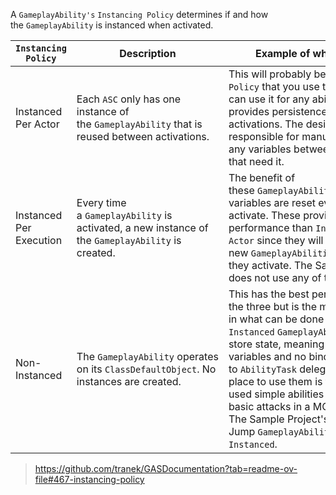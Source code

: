 A `GameplayAbility's` `Instancing Policy` determines if and how the `GameplayAbility` is instanced when activated.

|`Instancing Policy`|Description|Example of when to use|
|---|---|---|
|Instanced Per Actor|Each `ASC` only has one instance of the `GameplayAbility` that is reused between activations.|This will probably be the `Instancing Policy` that you use the most. You can use it for any ability and provides persistence between activations. The designer is responsible for manually resetting any variables between activations that need it.|
|Instanced Per Execution|Every time a `GameplayAbility` is activated, a new instance of the `GameplayAbility` is created.|The benefit of these `GameplayAbilities` is that the variables are reset everytime you activate. These provide worse performance than `Instanced Per Actor` since they will spawn new `GameplayAbilities` every time they activate. The Sample Project does not use any of these.|
|Non-Instanced|The `GameplayAbility` operates on its `ClassDefaultObject`. No instances are created.|This has the best performance of the three but is the most restrictive in what can be done with it. `Non-Instanced` `GameplayAbilities` cannot store state, meaning no dynamic variables and no binding to `AbilityTask` delegates. The best place to use them is for frequently used simple abilities like minion basic attacks in a MOBA or RTS. The Sample Project's Jump `GameplayAbility` is `Non-Instanced`.|

> https://github.com/tranek/GASDocumentation?tab=readme-ov-file#467-instancing-policy
